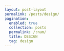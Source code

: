 ```yaml
---
layout: post-layout
permalink: /posts/design/
pagination:
  enabled: true
  collection: posts
  permalink: /:num/
  title: DESIGN
  tag: design
---
```

